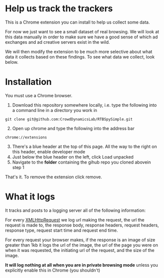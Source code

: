 # Help us track the trackers
This is a Chrome extension you can install to help us collect some data.

For now we just want to see a small dataset of real browsing. We will look at this data manually in order to make sure we have a good sense of which ad exchanges and ad creative servers exist in the wild.

We will then modify the extension to be much more selective about what data it collects based on these findings. To see what data we collect, look below.

# Installation
You must use a Chrome browser.

1) Download this repository somewhere locally, i.e. type the following into a command line in a directory you work in
```
git clone git@github.com:CrowdDynamicsLab/RTBSpySimple.git
```
2) Open up chrome and type the following into the address bar
```
chrome://extensions
```
3) There's a blue header at the top of this page. All the way to the right on this header, enable developer mode
4) Just below the blue header on the left, click Load unpacked
5) Navigate to the **folder** containing the gihub repo you cloned abovein step 1

That's it. To remove the extension click remove.

# What it logs
It tracks and posts to a logging server all of the following information:

For every [XMLHttpRequest](https://developer.mozilla.org/en-US/docs/Web/API/XMLHttpRequest) we log url making the request, the url the request is made to, the response body, response headers, request headers, response type, request start time and request end time.

For every request your browser makes, if the response is an image of size greater than 1kb it logs the url of the image, the url of the page you were on when it was requested, the initiating url of the request, and the size of the image.

**It will log nothing at all when you are in private browsing mode** unless you explicitly enable this in Chrome (you shouldn't)